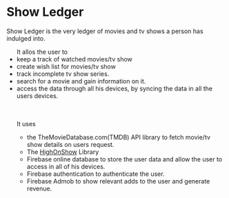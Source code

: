 # Show Ledger

Show Ledger is the very ledger of movies and tv shows a person has indulged into.
<ul>It allos the user to
<li>keep a track of watched movies/tv show</li> 
<li>create wish list for movies/tv show</li>
<li>track incomplete tv show series.</li>
<li>search for a movie and gain information on it.</li> 
<li>access the data through all his devices, by syncing the data in all the users devices.</li>

<br>
<br>

It uses 
<ul>
<li>the TheMovieDatabase.com(TMDB) API library to fetch movie/tv show details on users request.</li>
<li>The <a href="https://github.com/SB-Jr/HighOnShow">HighOnShow</a> Library</li>
<li>Firebase online database to store the user data and allow the user to access in all of his devices.</li> 
<li>Firebase authentication to authenticate the user. </li>
<li>Firebase Admob to show relevant adds to the user and generate revenue.</li>
